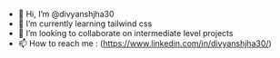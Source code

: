 - 👋 Hi, I’m @divyanshjha30
- 🌱 I’m currently learning tailwind css
- 💞️ I’m looking to collaborate on intermediate level projects
- 📫 How to reach me : (https://www.linkedin.com/in/divyanshjha30/)

<!---
divyanshjha30/divyanshjha30 is a ✨ special ✨ repository because its `README.md` (this file) appears on your GitHub profile.
You can click the Preview link to take a look at your changes.
--->

